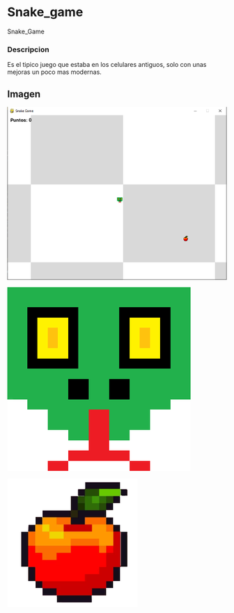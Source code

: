 # Snake_game
Snake_Game

### Descripcion
Es el tipico juego que estaba en los celulares antiguos, solo con unas mejoras un poco mas modernas.

## Imagen
![Juego](Juego.png)

![Serpiente](Cabeza.png)

![Manzana](Manzanita.png)

